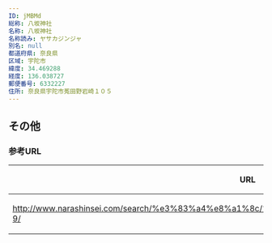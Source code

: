 ```yaml
---
ID: jMBMd
総称: 八坂神社
名称: 八坂神社
名称読み: ヤサカジンジャ
別名: null
都道府県: 奈良県
区域: 宇陀市
緯度: 34.469288
経度: 136.038727
郵便番号: 6332227
住所: 奈良県宇陀市菟田野岩崎１０５
---
```


## その他

### 参考URL

| URL                                                                                          | 説明   |
| -------------------------------------------------------------------------------------------- | ------ |
| http://www.narashinsei.com/search/%e3%83%a4%e8%a1%8c/%e5%85%ab%e5%9d%82%e7%a5%9e%e7%a4%be-9/ | 神社庁 |
